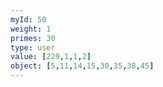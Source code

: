 ```yaml
---
myId: 50
weight: 1
primes: 30
type: user
value: [229,1,1,2]
object: [5,11,14,15,30,35,38,45]
---
```

